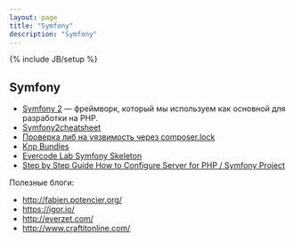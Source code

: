 ```yaml
---
layout: page
title: "Symfony"
description: "Symfony"
---
```

{% include JB/setup %}

## Symfony

* [Symfony 2][symfony] — фреймворк, который мы используем как основной для разработки
на PHP.
* [Symfony2cheatsheet](http://www.symfony2cheatsheet.com/)
* [Проверка либ на уязвимость через composer.lock](https://security.sensiolabs.org/check)
* [Knp Bundles](http://knpbundles.com/)
* [Evercode Lab Symfony Skeleton](https://github.com/EvercodeLab/symfony-skeleton)
* [Step by Step Guide How to Configure Server for PHP / Symfony Project](http://konradpodgorski.com/blog/2013/10/23/guide-how-to-configure-server-for-symfony/)

Полезные блоги:

* <http://fabien.potencier.org/>
* <https://igor.io/>
* <http://everzet.com/>
* <http://www.craftitonline.com/>


<!-- Links -->
[symfony]: http://symfony.com/